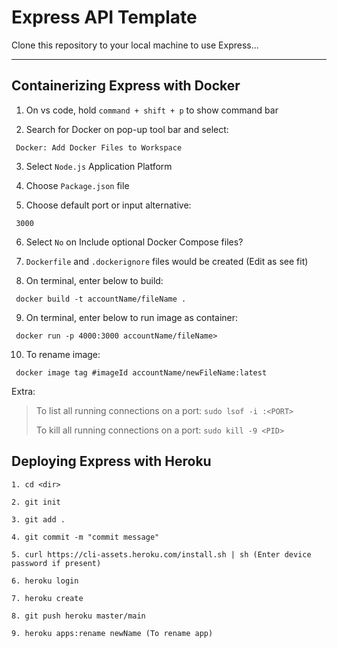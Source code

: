 # Express API Template

Clone this repository to your local machine to use Express...

---

## Containerizing Express with Docker


1. On vs code, hold `command + shift + p` to show command bar

2. Search for Docker on pop-up tool bar and select: 
``` 
 Docker: Add Docker Files to Workspace
```
3. Select `Node.js` Application Platform 

4. Choose `Package.json` file

5. Choose default port or input alternative:
```
 3000
```
6. Select `No` on Include optional Docker Compose files?

7. `Dockerfile` and `.dockerignore` files would be created (Edit as see fit)

8. On terminal, enter below to build:
``` 
 docker build -t accountName/fileName .
```
9. On terminal, enter below to run image as container:
``` 
 docker run -p 4000:3000 accountName/fileName>
```
10. To rename image:
```  
 docker image tag #imageId accountName/newFileName:latest
```

Extra:

> To list all running connections on a port: `sudo lsof -i :<PORT>`
> 
> To kill all running connections on a port: `sudo kill -9 <PID>`

## Deploying Express with Heroku


```
1. cd <dir>

2. git init

3. git add .

4. git commit -m "commit message"

5. curl https://cli-assets.heroku.com/install.sh | sh (Enter device password if present)

6. heroku login

7. heroku create

8. git push heroku master/main

9. heroku apps:rename newName (To rename app)

```

